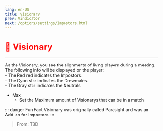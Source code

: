 ```yaml
---
lang: en-US
title: Visionary
prev: Vindicator
next: /options/settings/Impostors.html
---
```


# <font color="red">🔭 Visionary</font> <Badge text="Support" type="tip" vertical="middle"/>
---

As the Visionary, you see the alignments of living players during a meeting.<br>
The following info will be displayed on the player:<br>
\- The Red red indicates the Impostors.<br>
\- The Cyan star indicates the Crewmates.<br>
\- The Gray star indicates the Neutrals.
* Max
  * Set the Maximum amount of Visionarys that can be in a match

::: danger Fun Fact
Visionary was originally called Parasight and was an Add-on for Impostors.
:::

> From: TBD